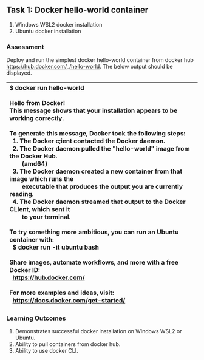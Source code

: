 ## <a name="_9rt17l9w7pui"></a>Task 1: Docker hello-world container
1. Windows WSL2 docker installation
1. Ubuntu docker installation
### <a name="_o0iyueoirf76"></a>Assessment
Deploy and run the simplest docker hello-world container from docker hub <https://hub.docker.com/_/hello-world>. The below output should be displayed.

|$ docker run hello-world<br><br>Hello from Docker!<br>This message shows that your installation appears to be working correctly.<br><br>To generate this message, Docker took the following steps:<br>` `1. The Docker c;ient contacted the Docker daemon.<br>` `2. The Docker daemon pulled the "hello-world" image from the Docker Hub.<br>`    `(amd64)<br>` `3. The Docker daemon created a new container from that image which runs the<br>`    `executable that produces the output you are currently reading.<br>` `4. The Docker daemon streamed that output to the Docker CLIent, which sent it<br>`    `to your terminal.<br><br>To try something more ambitious, you can run an Ubuntu container with:<br>` `$ docker run -it ubuntu bash<br><br>Share images, automate workflows, and more with a free Docker ID:<br>` `https://hub.docker.com/<br><br>For more examples and ideas, visit:<br>` `https://docs.docker.com/get-started/|
| :- |
### <a name="_kvlhe6vgu0"></a>Learning Outcomes
1. Demonstrates successful docker installation on Windows WSL2 or Ubuntu.
1. Ability to pull containers from docker hub.
1. Ability to use docker CLI.
